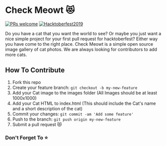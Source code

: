 # Check Meowt 😻
[![PRs welcome](https://img.shields.io/badge/PRs-welcome-ff69b4.svg)](https://github.com/gustsu/check-meowt/pulls)
[![Hacktoberfest2019](https://img.shields.io/badge/HACKTOBERFEST-2019-blueviolet)](https://github.com/topics/hacktoberfest2019)

Do you have a cat that you want the world to see? Or maybe you just want a nice simple project for your first pull request for hacktoberfest? Either way you have come to the right place. Check Meowt is a simple open source image gallery of cat photos. We are always looking for contributors to add more cats.  
## How To Contribute
1. Fork this repo
2. Create your feature branch: `git checkout -b my-new-feature`
3. Add your Cat image to the images folder (All Images should be at least 1000x1000)
4. Add your Cat HTML to index.html (This should include the Cat's name and a short description of the cat)
3. Commit your changes: `git commit -am 'Add some feature'`
4. Push to the branch: `git push origin my-new-feature`
5. Submit a pull request 😻

### Don't Forget To  ⭐️
